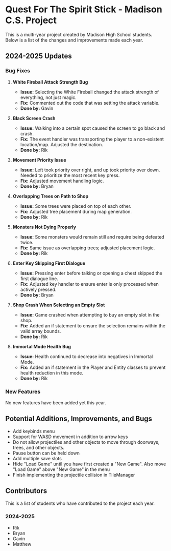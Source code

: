 # Quest For The Spirit Stick - Madison C.S. Project

This is a multi-year project created by Madison High School students.  
Below is a list of the changes and improvements made each year.

## 2024-2025 Updates

### Bug Fixes

1. **White Fireball Attack Strength Bug**

    - **Issue:** Selecting the White Fireball changed the attack strength of everything, not just magic.
    - **Fix:** Commented out the code that was setting the attack variable.
    - **Done by:** Gavin

2. **Black Screen Crash**

    - **Issue:** Walking into a certain spot caused the screen to go black and crash.
    - **Fix:** The event handler was transporting the player to a non-existent location/map. Adjusted the destination.
    - **Done by:** Rik

3. **Movement Priority Issue**

    - **Issue:** Left took priority over right, and up took priority over down. Needed to prioritize the most recent key press.
    - **Fix:** Adjusted movement handling logic.
    - **Done by:** Bryan

4. **Overlapping Trees on Path to Shop**

    - **Issue:** Some trees were placed on top of each other.
    - **Fix:** Adjusted tree placement during map generation.
    - **Done by:** Rik

5. **Monsters Not Dying Properly**

    - **Issue:** Some monsters would remain still and require being defeated twice.
    - **Fix:** Same issue as overlapping trees; adjusted placement logic.
    - **Done by:** Rik

6. **Enter Key Skipping First Dialogue**

    - **Issue:** Pressing enter before talking or opening a chest skipped the first dialogue line.
    - **Fix:** Adjusted key handler to ensure enter is only processed when actively pressed.
    - **Done by:** Bryan

7. **Shop Crash When Selecting an Empty Slot**

    - **Issue:** Game crashed when attempting to buy an empty slot in the shop.
    - **Fix:** Added an if statement to ensure the selection remains within the valid array bounds.
    - **Done by:** Rik

8. **Immortal Mode Health Bug**
    - **Issue:** Health continued to decrease into negatives in Immortal Mode.
    - **Fix:** Added an if statement in the Player and Entity classes to prevent health reduction in this mode.
    - **Done by:** Rik

### New Features

No new features have been added yet this year.

## Potential Additions, Improvements, and Bugs

-   Add keybinds menu
-   Support for WASD movement in addition to arrow keys
-   Do not allow projectiles and other objects to move through doorways, trees, and other objects.
-   Pause button can be held down
-   Add multiple save slots
-   Hide "Load Game" until you have first created a "New Game". Also move "Load Game" above "New Game" in the menu
-   Finish implementing the projectile collision in TileManager

## Contributors

This is a list of students who have contributed to the project each year.

### 2024-2025

-   Rik
-   Bryan
-   Gavin
-   Matthew
